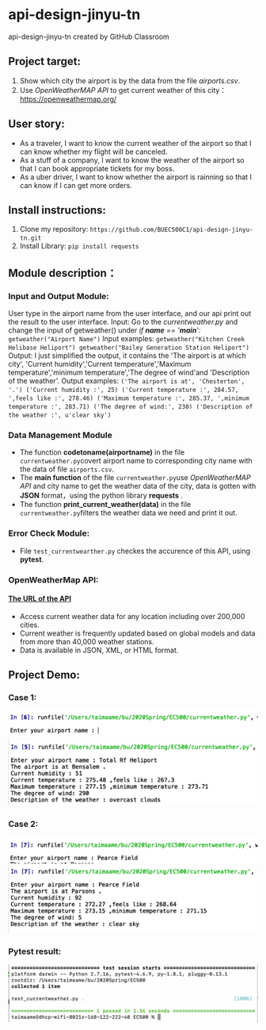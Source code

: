 # api-design-jinyu-tn
api-design-jinyu-tn created by GitHub Classroom

## Project target:
1. Show which city the airport is by the data from the file *airports.csv*.
2. Use  *OpenWeatherMAP API*  to get current weather of this city：https://openweathermap.org/

## User story:
* As a traveler, I want to know the current weather of the airport so that I can know whether my flight will be canceled.
* As a stuff of a company, I want to know the weather of the airport so that I can book appropriate tickets for my boss.
* As a uber driver, I want to know whether the airport is rainning so that I can know if I can get more orders.

## Install instructions:
1. Clone my repository:
`https://github.com/BUEC500C1/api-design-jinyu-tn.git`
2. Install Library:
`pip install requests`

## Module description：

### Input and Output Module:
User type in the airport name from the user interface, and our api print out the result to the user interface.
Input: Go to the *currentweather.py* and change the input of getweather() under *if __name__ == '__main__':*
`getweather("Airport Name")`
Input examples:
`getweather("Kitchen Creek Helibase Heliport")
getweather("Bailey Generation Station Heliport")`
Output: I just simplified the output, it contains the 'The airport is at which city', 'Current humidity','Current temperature','Maximum temperature','minimum temperature','The degree of wind'and 'Description of the weather'.
Output examples:
`('The airport is at', 'Chesterton', '.')
('Current humidity :', 25)
('Current temperature :', 284.57, ',feels like :', 278.46)
('Maximum temperature :', 285.37, ',minimum temperature :', 283.71)
('The degree of wind:', 230)
('Description of the weather :', u'clear sky')`

### Data Management Module
- The function **codetoname(airportname)** in the file `currentweather.py`covert airport name to corresponding city name with the data of file `airports.csv`.
- The **main function** of the file `currentweather.py`use *OpenWeatherMAP API* and city name to get the weather data of the city, data is gotten with **JSON** format，using the python library **requests** .
- The function **print_current_weather(data)** in the file `currentweather.py`filters the weather data we need and print it out.
### Error Check Module:
- File `test_currentwearther.py` checkes the accurence of this API, using **pytest**.


### OpenWeatherMap API:
#### [The URL of the API](https://openweathermap.org/current)
- Access current weather data for any location including over 200,000 cities.
- Current weather is frequently updated based on global models and data from more than 40,000 weather stations.
- Data is available in JSON, XML, or HTML format.

## Project Demo:

### Case 1:
![case1](https://github.com/BUEC500C1/api-design-jinyu-tn/blob/master/case1.png)
![case1result](https://github.com/BUEC500C1/api-design-jinyu-tn/blob/master/case1result.png)

### Case 2:
![case2](https://github.com/BUEC500C1/api-design-jinyu-tn/blob/master/case2.png)
![case2result](https://github.com/BUEC500C1/api-design-jinyu-tn/blob/master/case2result.png)
### Pytest result:
![pytest](https://github.com/BUEC500C1/api-design-jinyu-tn/blob/master/pytest.png)
